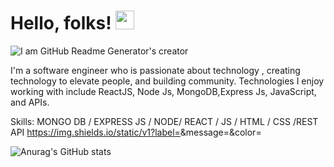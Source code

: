 
# Hello, folks! <img src="https://raw.githubusercontent.com/MartinHeinz/MartinHeinz/master/wave.gif" width="30px">


![I am GitHub Readme Generator's creator](https://arturssmirnovs.github.io/github-profile-readme-generator/images/banner.png)




I'm a software engineer who is passionate about technology , creating technology to elevate people, and building community.  Technologies I enjoy working with include ReactJS, Node Js, MongoDB,Express Js, JavaScript,  and APIs. 

Skills: MONGO DB / EXPRESS JS / NODE/ REACT / JS / HTML / CSS /REST API
https://img.shields.io/static/v1?label=<LABEL>&message=<MESSAGE>&color=<COLOR>

![Anurag's GitHub stats](https://github-readme-stats.vercel.app/api?username=eyemabhishek&show_icons=true&theme=radical)







